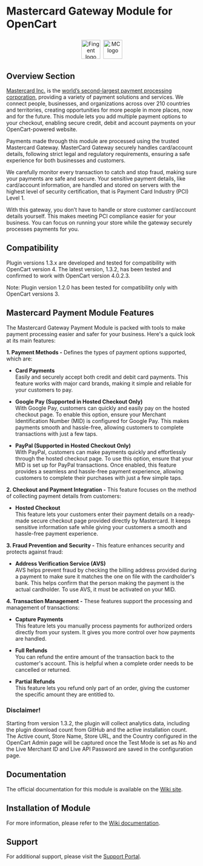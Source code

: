 # Mastercard Gateway Module for OpenCart

<p align="center" style="margin-top: 25px;">
<a href="https://www.fingent.com/" target="_blank"><img alt="Fingent logo" height="50px" src="https://www.fingent.com/wp-content/uploads/Fingent-Logo-01.png"/></a>&nbsp;&nbsp;<img alt="MC logo" height="50px" src="https://mpgs.fingent.wiki/wp-content/uploads/2025/04/mastercard-logo.png"/>
</p>

## Overview Section

[Mastercard Inc.](https://www.mastercard.co.in/en-in.html) is the [world’s second-largest payment processing corporation](https://www.investopedia.com/terms/m/mastercard-card.asp), providing a variety of payment solutions and services. We connect people, businesses, and organizations across over 210 countries and territories, creating opportunities for more people in more places, now and for the future. This module lets you add multiple payment options to your checkout, enabling secure credit, debit and account payments on your OpenCart-powered website.

Payments made through this module are processed using the trusted Mastercard Gateway. MasterCard Gateway securely handles card/account details, following strict legal and regulatory requirements, ensuring a safe experience for both businesses and customers.

We carefully monitor every transaction to catch and stop fraud, making sure your payments are safe and secure. Your sensitive payment details, like card/account information, are handled and stored on servers with the highest level of security certification, that is Payment Card Industry (PCI) Level 1.

With this gateway, you don’t have to handle or store customer card/account details yourself. This makes meeting PCI compliance easier for your business. You can focus on running your store while the gateway securely processes payments for you.

## Compatibility

Plugin versions 1.3.x are developed and tested for compatibility with OpenCart version 4. The latest version, 1.3.2, has been tested and confirmed to work with OpenCart version 4.0.2.3.

Note: Plugin version 1.2.0 has been tested for compatibility only with OpenCart versions 3.

##  Mastercard Payment Module Features

The Mastercard Gateway Payment Module is packed with tools to make payment processing easier and safer for your business. Here's a quick look at its main features:

**1. Payment Methods -** Defines the types of payment options supported, which are:

   - **Card Payments**<br/>
Easily and securely accept both credit and debit card payments. This feature works with major card brands, making it simple and reliable for your customers to pay.

   - **Google Pay (Supported in Hosted Checkout Only)**<br/>
With Google Pay, customers can quickly and easily pay on the hosted checkout page. To enable this option, ensure your Merchant Identification Number (MID) is configured for Google Pay. This makes payments smooth and hassle-free, allowing customers to complete transactions with just a few taps.

   - **PayPal (Supported in Hosted Checkout Only)**<br/>
With PayPal, customers can make payments quickly and effortlessly through the hosted checkout page. To use this option, ensure that your MID is set up for PayPal transactions. Once enabled, this feature provides a seamless and hassle-free payment experience, allowing customers to complete their purchases with just a few simple taps.

**2. Checkout and Payment Integration -** This feature focuses on the method of collecting payment details from customers:

   - **Hosted Checkout**<br/>
This feature lets your customers enter their payment details on a ready-made secure checkout page provided directly by Mastercard. It keeps sensitive information safe while giving your customers a smooth and hassle-free payment experience.

**3. Fraud Prevention and Security -** This feature enhances security and protects against fraud:

   - **Address Verification Service (AVS)**<br/>
AVS helps prevent fraud by checking the billing address provided during a payment to make sure it matches the one on file with the cardholder's bank. This helps confirm that the person making the payment is the actual cardholder. To use AVS, it must be activated on your MID.

**4. Transaction Management -** These features support the processing and management of transactions:

   - **Capture Payments**<br/>
This feature lets you manually process payments for authorized orders directly from your system. It gives you more control over how payments are handled.

- **Full Refunds**<br/>
You can refund the entire amount of the transaction back to the customer's account. This is helpful when a complete order needs to be cancelled or returned. 

- **Partial Refunds**<br/>
This feature lets you refund only part of an order, giving the customer the specific amount they are entitled to.

### Disclaimer!

Starting from version 1.3.2, the plugin will collect analytics data, including the plugin download count from GitHub and the active installation count. The Active count, Store Name, Store URL, and the Country configured in the OpenCart Admin page will be captured once the Test Mode is set as No and the Live Merchant ID and Live API Password are saved in the configuration page.

## Documentation
The official documentation for this module is available on the [Wiki site](https://mpgs.fingent.wiki/enterprise/opencart-mastercard-gateway/overview-and-feature-support).

## Installation of Module
For more information, please refer to the [Wiki documentation](https://mpgs.fingent.wiki/enterprise/opencart-mastercard-gateway/installation).

## Support
For additional support, please visit the [Support Portal](https://mpgsfgs.atlassian.net/servicedesk/customer/user/login?destination=portals).